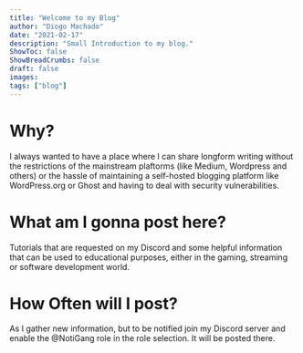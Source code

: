 ```yaml
---
title: "Welcome to my Blog"
author: "Diogo Machado"
date: "2021-02-17"
description: "Small Introduction to my blog."
ShowToc: false
ShowBreadCrumbs: false
draft: false
images:
tags: ["blog"]
---
```


# Why?
I always wanted to have a place where I can share longform writing without the restrictions of the mainstream plaftorms (like Medium, Wordpress and others) or the hassle of maintaining a self-hosted blogging platform like WordPress.org or Ghost and having to deal with security vulnerabilities.

# What am I gonna post here?
Tutorials that are requested on my Discord and some helpful information that can be used to educational purposes, either in the gaming, streaming or software development world.

# How Often will I post?
As I gather new information, but to be notified join my Discord server and enable the @NotiGang role in the role selection. It will be posted there.